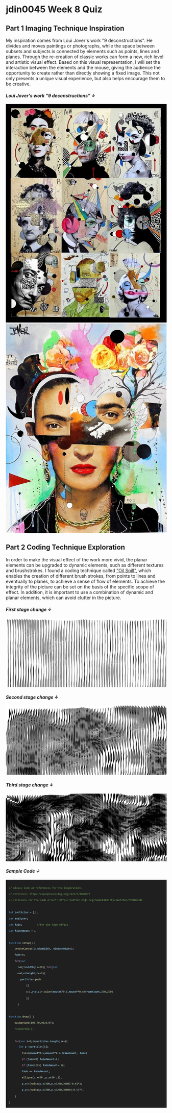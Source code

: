 # **jdin0045 Week 8 Quiz**
## Part 1 Imaging Technique Inspiration
My inspiration comes from Loui Jover's work "9 deconstructions". He divides and moves paintings or photographs, while the space between subsets and subjects is connected by elements such as points, lines and planes. Through the re-creation of classic works can form a new, rich level and artistic visual effect. Based on this visual representation, I will set the interaction between the elements and the mouse, giving the audience the opportunity to create rather than directly showing a fixed image. This not only presents a unique visual experience, but also helps encourage them to be creative.

#### *Loui Jover's work "9 deconstructions" ↓*
![Part1-1](readmeImages\part1-1.jpg)
![Part1-1](readmeImages\part1-2.jpg)


## Part 2 Coding Technique Exploration
In order to make the visual effect of the work more vivid, the planar elements can be upgraded to dynamic elements, such as different textures and brushstrokes. I found a coding technique called ["Oil Spill"](https://openprocessing.org/sketch/2308489), which enables the creation of different brush strokes, from points to lines and eventually to planes, to achieve a sense of flow of elements. To achieve the integrity of the picture can be set on the basis of the specific scope of effect. In addition, it is important to use a combination of dynamic and planar elements, which can avoid clutter in the picture. 
#### *First stage change ↓*
![Part2-1](readmeImages\part2-1.png)
#### *Second stage change ↓*
![Part2-1](readmeImages\part2-2.png)
#### *Third stage change ↓*
![Part2-1](readmeImages\part2-3.png)
#### *Sample Code ↓*
![Sample Code](readmeImages\samplecode.png)


